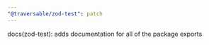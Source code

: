 ```yaml
---
"@traversable/zod-test": patch
---
```


docs(zod-test): adds documentation for all of the package exports
